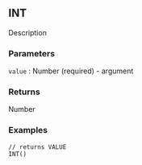 ## INT

Description

### Parameters
`value` : Number (required) - argument

### Returns
Number

### Examples
```
// returns VALUE
INT()
```